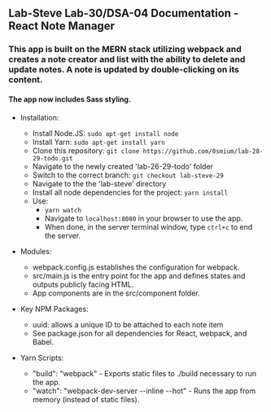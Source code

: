 ## Lab-Steve Lab-30/DSA-04 Documentation - React Note Manager

### This app is built on the MERN stack utilizing webpack and creates a note creator and list with the ability to delete and update notes.  A note is updated by double-clicking on its content.

#### The app now includes Sass styling.

  * Installation:
    * Install Node.JS: `sudo apt-get install node`
    * Install Yarn: `sudo apt-get install yarn`
    * Clone this repository: `git clone https://github.com/0smium/lab-28-29-todo.git`
    * Navigate to the newly created 'lab-26-29-todo' folder
    * Switch to the correct branch: `git checkout lab-steve-29`
    * Navigate to the the 'lab-steve' directory
    * Install all node dependencies for the project: `yarn install`
    * Use:
      * `yarn watch`
      * Navigate to `localhost:8080` in your browser to use the app.
      * When done, in the server terminal window, type `ctrl+c` to end the server.

  * Modules:
    * webpack.config.js establishes the configuration for webpack.
    * src/main.js is the entry point for the app and defines states and outputs publicly facing HTML.
    * App components are in the src/component folder.

  * Key NPM Packages:
    * uuid: allows a unique ID to be attached to each note item
    * See package.json for all dependencies for React, webpack, and Babel.

  * Yarn Scripts:
    * "build": "webpack" - Exports static files to ./build necessary to run the app.
    * "watch": "webpack-dev-server --inline --hot" - Runs the app from memory (instead of static files).
